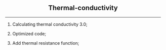 ## <center>Thermal-conductivity</center>  

---
1. Calculating thermal conductivity 3.0;  

2. Optimized code;

3. Add thermal resistance function;